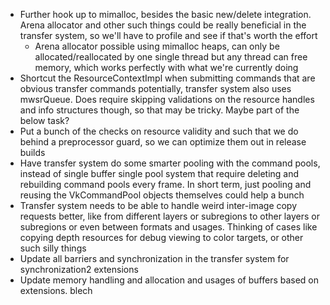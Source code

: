 - Further hook up to mimalloc, besides the basic new/delete integration. Arena allocator and other such things could be really beneficial in the transfer system, so we'll have to profile and see if that's worth the effort
    - Arena allocator possible using mimalloc heaps, can only be allocated/reallocated by one single thread but any thread 
      can free memory, which works perfectly with what we're currently doing
- Shortcut the ResourceContextImpl when submitting commands that are obvious transfer commands potentially, transfer system also uses mwsrQueue. Does require skipping validations on the resource handles and info structures though, so that may be tricky. Maybe part of the below task?
- Put a bunch of the checks on resource validity and such that we do behind a preprocessor guard, so we can optimize them out in release builds
- Have transfer system do some smarter pooling with the command pools, instead of single buffer single pool system that require deleting and rebuilding command pools every frame. In short term, just pooling and reusing the VkCommandPool objects themselves could help a bunch
- Transfer system needs to be able to handle weird inter-image copy requests better, like from different layers or subregions to other layers or subregions or even between formats and usages. Thinking of cases like copying depth resources for debug viewing to color targets, or other such silly things
- Update all barriers and synchronization in the transfer system for synchronization2 extensions
- Update memory handling and allocation and usages of buffers based on extensions. blech
